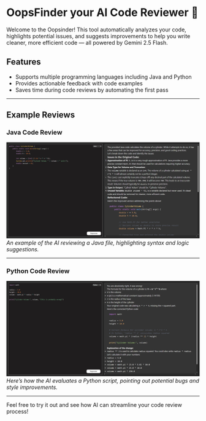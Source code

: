 
# OopsFinder your AI Code Reviewer 🤖

Welcome to the Oopsinder! This tool automatically analyzes your code, highlights potential issues, and suggests improvements to help you write cleaner, more efficient code — all powered by Gemini 2.5 Flash.

## Features
- Supports multiple programming languages including Java and Python
- Provides actionable feedback with code examples
- Saves time during code reviews by automating the first pass

---

## Example Reviews

### Java Code Review
![Java Code Review Screenshot](screenshots/javaex.jpg)  
*An example of the AI reviewing a Java file, highlighting syntax and logic suggestions.*

---

### Python Code Review
![Python Code Review Screenshot](screenshots/pyex.jpg)  
*Here’s how the AI evaluates a Python script, pointing out potential bugs and style improvements.*

---

Feel free to try it out and see how AI can streamline your code review process!
